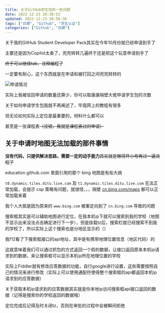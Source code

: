 ```yaml
---
title: 关于GitHub学生包的一些问题
date: 2022-12-23 20:30:53
updated: 2022-12-23 20:50:30
tags: ["白嫖", "Github", "学生认证"]
categories: ["Github", "白嫖"]
---
```

关于我的GitHub Student Developer Pack其实在今年10月份就已经申请到手了

主要还是因为Copilot太香了，兜兜转转几遍终于还是把这个玩意申请到手了

~~终于可以继续tab、注释编程了~~

一定要有耐心，这个东西就是在申请和被打回之间兜兜转转的

![申请情况](https://assets.tnxg.whitenuo.cn/images/upload/2022/12/3bb2bd1361dc81fec124bb39421f6d0f.png)

实际上我被驳回申请的数量还算少，你可以取康康隔壁大佬申请学生包的次数

关于如何申请学生包我就不再阐述了，毕竟网上的教程有很多

但无论如何实际上定位是最重要的，材料什么都可以

甚至是一张课程表~~（没错，我就是课程表过的申请）~~

## 关于申请时地图无法加载的那件事情

**没有代码，只提供解决思路，需要一定的动手能力**~~其实就是懒得开小号再过一遍流程了~~

education.github.com 里面引用的那个 bing 地图是有些大病

`t0.dynamic.tiles.ditu.live.com` 及 `t1.dynamic.tiles.ditu.live.com` 无法正常加载，会提示 csp
策略有问题，就很怪，，，隔壁 [cn.bing.com/maps](https://cn.bing.com/maps) 都可以正常加载来着

我个人大抵是因为原来的 `www.bing.com` 被重定向到了 `cn.bing.com` 导致的问题

搜索框其实是可以辅助地图进行定位，在我本机ip下就可以搜索到我的学校（地图不显示出来没法点击确定进行下一步），但是挂载tz后，搜索栏就已经搜索不到我的学校了，所以实际上这个搜索也是分地区显示的（）

我f12看了下搜索框接口的api地址，其中是有携带地理位置信息（地区代码）的

这就意味着我们可以通过抓包的方式返回一个假的数据，让接口返回原来本机ip请求到的数据，来让搜索框可以显示本机ip所在地理位置的学校

实际上Fiddler就有修改应答数据的功能，自行google进行设置，这些需要按照自己的情况来进行修改（实际上可以使用通配符使得整个搜索框的api都返回本机ip请求到的应答数据）

关于获取本机ip请求到的应答数据其实就是你本地ip访问搜索框api接口返回的数据（记得是搜索你的学校返回的数据哦）

定位完成后记得及时关闭tz，否则在审批的过程中会被瞬间拒绝
